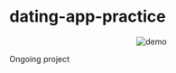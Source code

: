 # dating-app-practice

<p align="center">
    <img src="demo.gif" alt="demo" />
</p>

Ongoing project
